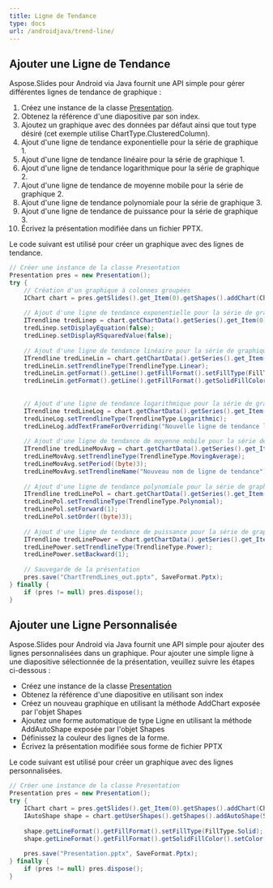 ```yaml
---
title: Ligne de Tendance
type: docs
url: /androidjava/trend-line/
---
```


## **Ajouter une Ligne de Tendance**
Aspose.Slides pour Android via Java fournit une API simple pour gérer différentes lignes de tendance de graphique :

1. Créez une instance de la classe [Presentation](https://reference.aspose.com/slides/androidjava/com.aspose.slides/Presentation).
1. Obtenez la référence d'une diapositive par son index.
1. Ajoutez un graphique avec des données par défaut ainsi que tout type désiré (cet exemple utilise ChartType.ClusteredColumn).
1. Ajout d'une ligne de tendance exponentielle pour la série de graphique 1.
1. Ajout d'une ligne de tendance linéaire pour la série de graphique 1.
1. Ajout d'une ligne de tendance logarithmique pour la série de graphique 2.
1. Ajout d'une ligne de tendance de moyenne mobile pour la série de graphique 2.
1. Ajout d'une ligne de tendance polynomiale pour la série de graphique 3.
1. Ajout d'une ligne de tendance de puissance pour la série de graphique 3.
1. Écrivez la présentation modifiée dans un fichier PPTX.

Le code suivant est utilisé pour créer un graphique avec des lignes de tendance.

```java
// Créer une instance de la classe Presentation
Presentation pres = new Presentation();
try {
    // Création d'un graphique à colonnes groupées
    IChart chart = pres.getSlides().get_Item(0).getShapes().addChart(ChartType.ClusteredColumn, 20, 20, 500, 400);
    
    // Ajout d'une ligne de tendance exponentielle pour la série de graphique 1
    ITrendline tredLinep = chart.getChartData().getSeries().get_Item(0).getTrendLines().add(TrendlineType.Exponential);
    tredLinep.setDisplayEquation(false);
    tredLinep.setDisplayRSquaredValue(false);
    
    // Ajout d'une ligne de tendance linéaire pour la série de graphique 1
    ITrendline tredLineLin = chart.getChartData().getSeries().get_Item(0).getTrendLines().add(TrendlineType.Linear);
    tredLineLin.setTrendlineType(TrendlineType.Linear);
    tredLineLin.getFormat().getLine().getFillFormat().setFillType(FillType.Solid);
    tredLineLin.getFormat().getLine().getFillFormat().getSolidFillColor().setColor(Color.RED);
    
    
    // Ajout d'une ligne de tendance logarithmique pour la série de graphique 2
    ITrendline tredLineLog = chart.getChartData().getSeries().get_Item(1).getTrendLines().add(TrendlineType.Logarithmic);
    tredLineLog.setTrendlineType(TrendlineType.Logarithmic);
    tredLineLog.addTextFrameForOverriding("Nouvelle ligne de tendance logarithmique");
    
    // Ajout d'une ligne de tendance de moyenne mobile pour la série de graphique 2
    ITrendline tredLineMovAvg = chart.getChartData().getSeries().get_Item(1).getTrendLines().add(TrendlineType.MovingAverage);
    tredLineMovAvg.setTrendlineType(TrendlineType.MovingAverage);
    tredLineMovAvg.setPeriod((byte)3);
    tredLineMovAvg.setTrendlineName("Nouveau nom de ligne de tendance");
    
    // Ajout d'une ligne de tendance polynomiale pour la série de graphique 3
    ITrendline tredLinePol = chart.getChartData().getSeries().get_Item(2).getTrendLines().add(TrendlineType.Polynomial);
    tredLinePol.setTrendlineType(TrendlineType.Polynomial);
    tredLinePol.setForward(1);
    tredLinePol.setOrder((byte)3);
    
    // Ajout d'une ligne de tendance de puissance pour la série de graphique 3
    ITrendline tredLinePower = chart.getChartData().getSeries().get_Item(1).getTrendLines().add(TrendlineType.Power);
    tredLinePower.setTrendlineType(TrendlineType.Power);
    tredLinePower.setBackward(1);
    
    // Sauvegarde de la présentation
    pres.save("ChartTrendLines_out.pptx", SaveFormat.Pptx);
} finally {
    if (pres != null) pres.dispose();
}
```

## **Ajouter une Ligne Personnalisée**
Aspose.Slides pour Android via Java fournit une API simple pour ajouter des lignes personnalisées dans un graphique. Pour ajouter une simple ligne à une diapositive sélectionnée de la présentation, veuillez suivre les étapes ci-dessous :

- Créez une instance de la classe [Presentation](https://reference.aspose.com/slides/androidjava/com.aspose.slides/Presentation)
- Obtenez la référence d'une diapositive en utilisant son index
- Créez un nouveau graphique en utilisant la méthode AddChart exposée par l'objet Shapes
- Ajoutez une forme automatique de type Ligne en utilisant la méthode AddAutoShape exposée par l'objet Shapes
- Définissez la couleur des lignes de la forme.
- Écrivez la présentation modifiée sous forme de fichier PPTX

Le code suivant est utilisé pour créer un graphique avec des lignes personnalisées.

```java
// Créer une instance de la classe Presentation
Presentation pres = new Presentation();
try {
    IChart chart = pres.getSlides().get_Item(0).getShapes().addChart(ChartType.ClusteredColumn, 100, 100, 500, 400);
    IAutoShape shape = chart.getUserShapes().getShapes().addAutoShape(ShapeType.Line, 0, chart.getHeight()/2, chart.getWidth(), 0);
    
    shape.getLineFormat().getFillFormat().setFillType(FillType.Solid);
    shape.getLineFormat().getFillFormat().getSolidFillColor().setColor(java.awt.Color.RED);
    
    pres.save("Presentation.pptx", SaveFormat.Pptx);
} finally {
    if (pres != null) pres.dispose();
}
```